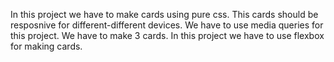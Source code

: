 In this project we have to make cards using pure css. This cards should be resposnive for different-different devices. We have to use media queries for this project. We have to make 3 cards. In this project we have to use flexbox for making cards. 